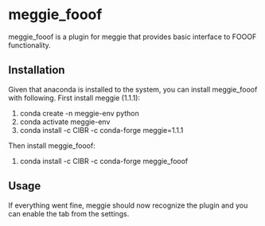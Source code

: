 # meggie\_fooof

meggie\_fooof is a plugin for meggie that provides basic interface to FOOOF functionality.

## Installation

Given that anaconda is installed to the system, you can install meggie\_fooof with following. First install meggie (1.1.1):

1. conda create -n meggie-env python
1. conda activate meggie-env
1. conda install -c CIBR -c conda-forge meggie=1.1.1

Then install meggie\_fooof:

1. conda install -c CIBR -c conda-forge meggie\_fooof

## Usage

If everything went fine, meggie should now recognize the plugin and you can enable the tab from the settings.

